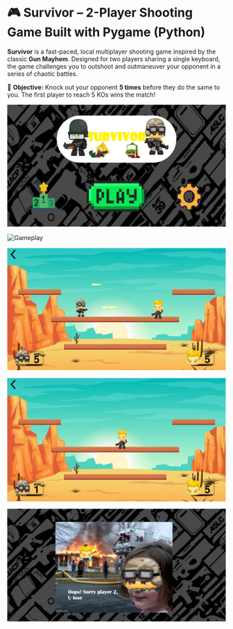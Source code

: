 # 🎮 Survivor – 2-Player Shooting Game Built with Pygame (Python)

**Survivor** is a fast-paced, local multiplayer shooting game inspired by the classic **Gun Mayhem**. Designed for two players sharing a single keyboard, the game challenges you to outshoot and outmaneuver your opponent in a series of chaotic battles.

🎯 **Objective:** Knock out your opponent **5 times** before they do the same to you. The first player to reach 5 KOs wins the match!


![Home Screen](github_images/home_pg.png)

![Gameplay](images/controls_pg.png)

![Gameplay](github_images/shoot_pg.png)

![Gameplay](github_images/win_guy_pg.png)

![Gameplay](images/p1wins2.png)
